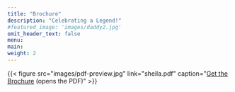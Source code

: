```yaml
---
title: "Brochure"
description: "Celebrating a Legend!"
#featured_image: 'images/daddy2.jpg'
omit_header_text: false
menu:
main:
weight: 2
---
```


{{< figure src="images/pdf-preview.jpg" link="sheila.pdf" caption="[Get the Brochure](../sheila.pdf) (opens the PDF)" >}}
